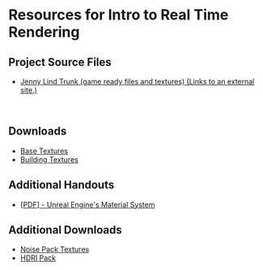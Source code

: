# Resources for Intro to Real Time Rendering

<h2>Project Source Files</h2>
<ul>
<li><a class="external" href="https://www.dropbox.com/s/3v7ai3c0zmqtz4d/JennyLindTrunk.zip?dl=0" target="_blank"><span>Jenny Lind Trunk (game ready files and textures)</span><span class="screenreader-only">&nbsp;(Links to an external site.)</span></a></li>
</ul>
<p>&nbsp;</p>
<h2>Downloads</h2>
<ul>
<li><a href="https://www.dropbox.com/s/q8h23fypgkayxhw/Base%20Textures.zip?dl=0">Base Textures</a></li>
<li><a href="https://www.dropbox.com/s/zb2vge68hxxrd3m/BuildingTextures.zip?dl=0">Building Textures</a></li>
</ul>
<h2>Additional Handouts</h2>
<ul>
<li><a class="external" href="https://www.dropbox.com/s/n33m2dluj3ende5/Unreal%20Engine%20Foundations_%20Materials.pdf?dl=0" target="_blank"><span>[PDF] - Unreal Engine's Material System</span></a></li>
</ul>
<h2>Additional Downloads</h2>
<ul>
<li><a href="https://www.dropbox.com/s/ds4p80vtzkuru8n/NoiseTextures.zip?dl=0">Noise Pack Textures</a></li>
<li><a class="inline_disabled" href="https://www.dropbox.com/s/hxxdhilv8ywwutf/HDRI.zip?dl=0" target="_blank">HDRI Pack</a></li>
</ul>
<p>&nbsp;</p>
<p>&nbsp;</p>